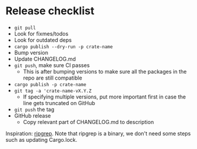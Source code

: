 # Release checklist

- `git pull`
- Look for fixmes/todos
- Look for outdated deps
- `cargo publish --dry-run -p crate-name`
- Bump version
- Update CHANGELOG.md
- `git push`, make sure CI passes
  - This is after bumping versions to make sure all the packages in the repo are still compatible
- `cargo publish -p crate-name`
- `git tag -a 'crate-name-vX.Y.Z`
  - If specifying multiple versions, put more important first in case the line gets truncated on GitHub
- `git push` the tag
- GitHub release
  - Copy relevant part of CHANGELOG.md to description

Inspiration: [ripgrep](https://github.com/BurntSushi/ripgrep/blob/master/RELEASE-CHECKLIST.md). Note that ripgrep is a binary, we don't need some steps such as updating Cargo.lock.

